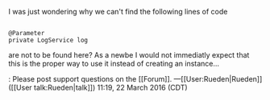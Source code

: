 I was just wondering why we can't find the following lines of code

<code>
@Parameter
private LogService log
</code>

are not to be found here? 
As a newbe I would not immediatly expect that this is the proper way to use it instead of creating an instance...

: Please post support questions on the [[Forum]]. —[[User:Rueden|Rueden]] ([[User talk:Rueden|talk]]) 11:19, 22 March 2016 (CDT)
